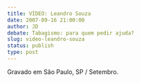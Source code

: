```yaml
---
title: VÍDEO: Leandro Souza
date: 2007-09-16 21:00:00
author: JD
debate: Tabagismo: para quem pedir ajuda?
slug: video-leandro-souza
status: publish 
type: post
---
```



Gravado em São Paulo, SP / Setembro.


